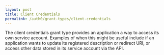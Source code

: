 ```yaml
---
layout: post
title: Client Credentials
permalink: /auth0/grant-types/client-credentials
---
```


The client credentials grant type provides an application a way to access its own service account. Examples of when this might be useful include if an application wants to update its registered description or redirect URI, or access other data stored in its service account via the API.
